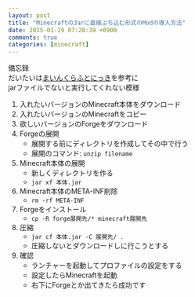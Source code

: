 ```yaml
---
layout: post
title: "MinecraftのJarに直接ぶち込む形式のModの導入方法"
date: 2015-01-19 07:28:39 +0900
comments: true
categories: [minecraft]
---
```


備忘録  
だいたいは[まいんくらふとにっき](http://ghasts.blog.fc2.com/blog-entry-571.html)を参考に  
jarファイルでないと実行してくれない模様  

<!-- more -->

1. 入れたいバージョンのMinecraft本体をダウンロード
2. 入れたいバージョンのMinecraftをコピー
3. 欲しいバージョンのForgeをダウンロード
4. Forgeの展開  
	+ 展開する前にディレクトリを作成してその中で行う
	+ 展開のコマンド: `unzip filename`
5. Minecraft本体の展開
	+ 新しくディレクトリを作る
	+ `jar xf 本体.jar`
6. Minecraft本体のMETA-INF削除
	+ `rm -rf META-INF`
7. Forgeをインストール
	+ `cp -R forge展開先/* minecraft展開先`
8. 圧縮
	+ `jar cf 本体.jar -C 展開先/ .`
	+ 圧縮しないとダウンロードしに行こうとする
9. 確認
	+ ランチャーを起動してプロファイルの設定をする
	+ 設定したらMinecraftを起動
	+ 右下にForgeとか出てきたら成功です
